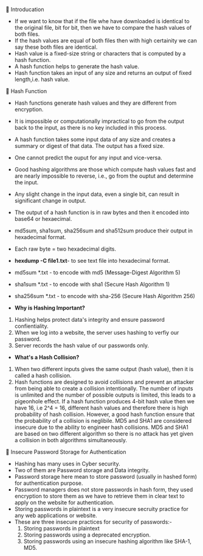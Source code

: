 🔴 Introducation
-  If we want to know that if the file whe have downloaded is identical to the original file, bit for bit, then we have to compare the hash values of both files.
-  If the hash values are equal of both files then with high certainity we can say these both files are identical.
-  Hash value is a fixed-size string or characters that is computed by a hash function.
-  A hash function helps to generate the hash value.
-  Hash function takes an input of any size and returns an output of fixed length,i.e. hash value.

🔴 Hash Function
-  Hash functions generate hash values and they are different from encryption.
-  It is impossible or computationally impractical to go from the output back to the input, as there is no key included in this process.
-  A hash function takes some input data of any size and creates a summary or digest of that data. The output has a fixed size.
-  One cannot predict the ouput for any input and vice-versa.
-  Good hashing algorithms are those which compute hash values fast and are nearly impossible to reverse, i.e., go from the ouptut and determine the input.
-  Any slight change in the input data, even a single bit, can result in significant change in output.
-  The output of a hash function is in raw bytes and then it encoded into base64 or hexaecimal.
-  md5sum, sha1sum, sha256sum and sha512sum produce their output in hexadecimal format.
-  Each raw byte = two hexadecimal digits.
-  **hexdump -C file1.txt**- to see text file into hexadecimal format.
-  md5sum *.txt - to encode with md5 (Message-Digest Algorithm 5)
-  sha1sum *.txt - to encode with sha1 (Secure Hash Algorithm 1)
-  sha256sum *.txt - to encode with sha-256 (Secure Hash Algorithm 256)

-  **Why is Hashing Important?**
  1.  Hashing helps protect data's integrity and ensure password confientiality.
  2.  When we log into a website, the server uses hashing to verfiy our password.
  3.  Server records the hash value of our passwords only.

-  **What's a Hash Collision?**
  1.  When two different inputs gives the same output (hash value), then it is called a hash collision.
  2.  Hash functions are designed to avoid collisions and prevent an attacker from being able to create a collision intentionally.
The number of inputs is unlimited and the number of possible outputs is limited, this leads to a pigeonhole effect.
If a hash function produces 4-bit hash value then we have 16, i.e 2^4 = 16, different hash values and therefore there is high probability of hash collision.
However, a good hash function ensure that the probability of a collision is neglibile.
MD5 and SHA1 are considered insecure due to the ability to engineer hash collisions.
MD5 and SHA1 are based on two different algorithm so there is no attack has yet given a collision in both algorithms simultaneously.

🔴 Insecure Password Storage for Authentication
-  Hashing has many uses in Cyber security.
-  Two of them are Password storage and Data integrity.
-  Password storage here mean to store password (usually in hashed form) for authentication purpose.
-  Password managers does not store passwords in hash form, they used encryption to store them as we have to retrieve them in clear text to apply on the website for authentication.
-  Storing passwords in plaintext is a very insecure secruity practice for any web applications or website.
-  These are three insecure practices for security of passwords:-
    1.  Storing passwords in plaintext
    2.  Storing passwords using a deprecated encryption.
    3.  Storing passwords using an insecure hashing algorithm like SHA-1, MD5.
